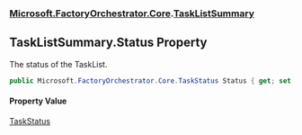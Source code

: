 ### [Microsoft.FactoryOrchestrator.Core](Microsoft_FactoryOrchestrator_Core.md 'Microsoft.FactoryOrchestrator.Core').[TaskListSummary](TaskListSummary.md 'Microsoft.FactoryOrchestrator.Core.TaskListSummary')
## TaskListSummary.Status Property
The status of the TaskList.  
```csharp
public Microsoft.FactoryOrchestrator.Core.TaskStatus Status { get; set; }
```
#### Property Value
[TaskStatus](TaskStatus.md 'Microsoft.FactoryOrchestrator.Core.TaskStatus')

